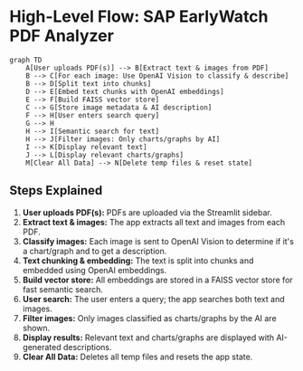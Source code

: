 # High-Level Flow: SAP EarlyWatch PDF Analyzer

```mermaid
graph TD
    A[User uploads PDF(s)] --> B[Extract text & images from PDF]
    B --> C[For each image: Use OpenAI Vision to classify & describe]
    B --> D[Split text into chunks]
    D --> E[Embed text chunks with OpenAI embeddings]
    E --> F[Build FAISS vector store]
    C --> G[Store image metadata & AI description]
    F --> H[User enters search query]
    G --> H
    H --> I[Semantic search for text]
    H --> J[Filter images: Only charts/graphs by AI]
    I --> K[Display relevant text]
    J --> L[Display relevant charts/graphs]
    M[Clear All Data] --> N[Delete temp files & reset state]
```

## Steps Explained
1. **User uploads PDF(s):** PDFs are uploaded via the Streamlit sidebar.
2. **Extract text & images:** The app extracts all text and images from each PDF.
3. **Classify images:** Each image is sent to OpenAI Vision to determine if it's a chart/graph and to get a description.
4. **Text chunking & embedding:** The text is split into chunks and embedded using OpenAI embeddings.
5. **Build vector store:** All embeddings are stored in a FAISS vector store for fast semantic search.
6. **User search:** The user enters a query; the app searches both text and images.
7. **Filter images:** Only images classified as charts/graphs by the AI are shown.
8. **Display results:** Relevant text and charts/graphs are displayed with AI-generated descriptions.
9. **Clear All Data:** Deletes all temp files and resets the app state. 